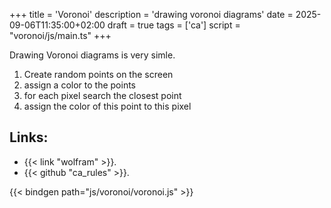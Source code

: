 +++
title = 'Voronoi'
description = 'drawing voronoi diagrams'
date = 2025-09-06T11:35:00+02:00
draft = true
tags = ['ca']
script = "voronoi/js/main.ts"
+++

Drawing Voronoi diagrams is very simle. 

1) Create random points on the screen
1) assign a color to the points
1) for each pixel search the closest point
1) assign the color of this point to this pixel

<figure>
<canvas width=1280 height=860 id="shader"></canvas>
</figure>


## Links:
- {{< link "wolfram" >}}.
- {{< github "ca_rules" >}}.

{{< bindgen path="js/voronoi/voronoi.js" >}}
